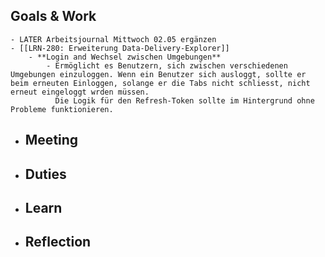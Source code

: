 ## Goals & Work
	- LATER Arbeitsjournal Mittwoch 02.05 ergänzen
	- [[LRN-280: Erweiterung Data-Delivery-Explorer]]
		- **Login and Wechsel zwischen Umgebungen**
			- Ermöglicht es Benutzern, sich zwischen verschiedenen Umgebungen einzuloggen. Wenn ein Benutzer sich ausloggt, sollte er beim erneuten Einloggen, solange er die Tabs nicht schliesst, nicht erneut eingeloggt wrden müssen.
			  Die Logik für den Refresh-Token sollte im Hintergrund ohne Probleme funktionieren.
- ## Meeting
- ## Duties
- ## Learn
- ## Reflection